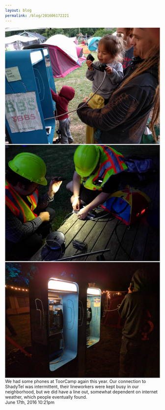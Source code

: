 ```yaml
---
layout: blog
permalink: /blog/201606172221
---
```



<img src="/blog/images/146095054914_0.jpg"/>




<img src="/blog/images/146095054914_1.jpg"/>




<img src="/blog/images/146095054914_2.jpg"/>



<div class="caption">We had some phones at ToorCamp again this year. Our connection to ShadyTel was intermittent, their lineworkers were kept busy in our neighborhood, but we did have a line out, somewhat dependent on internet weather, which people eventually found.

 </div>

<div id="footer">
<span id="timestamp"> June 17th, 2016 10:21pm </span>
</div>
